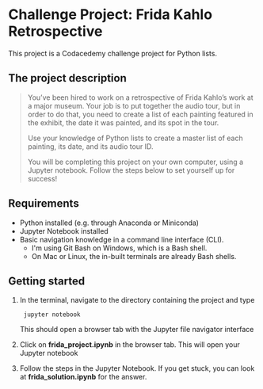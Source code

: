 # Challenge Project: Frida Kahlo Retrospective

This project is a Codacedemy challenge project for Python lists. 

## The project description

> You’ve been hired to work on a retrospective of Frida Kahlo’s work at a major museum. Your job is to put together the audio tour, but in order to do that, you need to create a list of each painting featured in the exhibit, the date it was painted, and its spot in the tour.
> 
> Use your knowledge of Python lists to create a master list of each painting, its date, and its audio tour ID.
>
> You will be completing this project on your own computer, using a Jupyter notebook. Follow the steps below to set yourself up for success!

## Requirements
* Python installed (e.g. through Anaconda or Miniconda)
* Jupyter Notebook installed
* Basic navigation knowledge in a command line interface (CLI). 
    * I'm using Git Bash on Windows, which is a Bash shell.
    * On Mac or Linux, the in-built terminals are already Bash shells.

## Getting started
1. In the terminal, navigate to the directory containing the project and type

        jupyter notebook

    This should open a browser tab with the Jupyter file navigator interface
2. Click on **frida_project.ipynb** in the browser tab. This will open your Jupyter notebook
3. Follow the steps in the Jupyter Notebook. If you get stuck, you can look at **frida_solution.ipynb** for the answer.